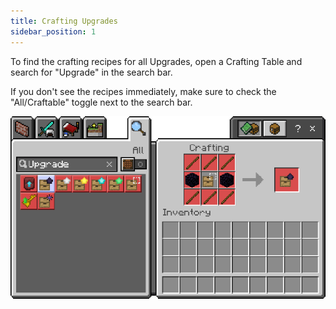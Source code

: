 ```yaml
---
title: Crafting Upgrades
sidebar_position: 1
---
```


To find the crafting recipes for all Upgrades, open a Crafting Table and search for "Upgrade" in the search bar.

If you don't see the recipes immediately, make sure to check the "All/Craftable" toggle next to the search bar.

![Upgrade Crafting Recipes](../_assets/images/upgrade-crafting.png)

